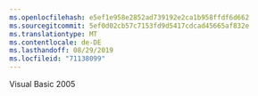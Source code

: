 ```yaml
---
ms.openlocfilehash: e5ef1e958e2852ad739192e2ca1b958ffdf6d662
ms.sourcegitcommit: 5ef0d02cb57c7153fd9d5417cdcad45665af832e
ms.translationtype: MT
ms.contentlocale: de-DE
ms.lasthandoff: 08/29/2019
ms.locfileid: "71138099"
---
```

Visual Basic 2005